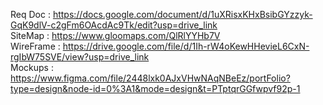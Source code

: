 Req Doc : https://docs.google.com/document/d/1uXRisxKHxBsibGYzzyk-GqK9dlV-c2gFm6OAcdAc9Tk/edit?usp=drive_link <br>
SiteMap : https://www.gloomaps.com/QlRlYYHb7V <br>
WireFrame : https://drive.google.com/file/d/1Ih-rW4oKewHHevieL6CxN-rgIbW75SVE/view?usp=drive_link <br>
Mockups : https://www.figma.com/file/2448lxk0AJxVHwNAqNBeEz/portFolio?type=design&node-id=0%3A1&mode=design&t=PTptqrGGfwpvf92p-1
